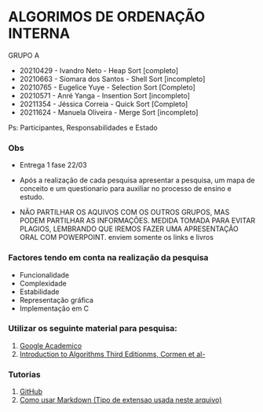 
# ALGORIMOS DE ORDENAÇÃO INTERNA

GRUPO A
- 20210429 - Ivandro Neto       - Heap Sort      [completo]
- 20210663 - Siomara dos Santos - Shell Sort     [incompleto]
- 20210765 - Eugelice Yuye      - Selection Sort [Completo]
- 20210571 - Anré Yanga         - Insention Sort [incompleto]
- 20211354 - Jéssica Correia    - Quick Sort     [Completo]
- 20211624 - Manuela Oliveira   - Merge Sort     [incompleto]

Ps: Participantes, Responsabilidades e Estado

### Obs 

- Entrega 1 fase 22/03

- Após a realização de cada pesquisa apresentar a pesquisa, um mapa de conceito e 
  um questionario para auxiliar no processo de ensino e estudo. 

- NÃO PARTILHAR OS AQUIVOS COM OS OUTROS GRUPOS, MAS PODEM PARTILHAR AS
  INFORMAÇÕES. MEDIDA TOMADA PARA EVITAR PLAGIOS, LEMBRANDO QUE IREMOS
  FAZER UMA APRESENTAÇÃO ORAL COM POWERPOINT. enviem somente os links e livros


### Factores tendo em conta na realização da pesquisa

- Funcionalidade 
- Complexidade
- Estabilidade
- Representação gráfica
- Implementação em C

### Utilizar os seguinte material para pesquisa:

1. [Google Academico](https://scholar.google.com) 
2. [Introduction to Algorithms Third Editionms, Cormen et al- ](https://sd.blackball.lv/library/Introduction_to_Algorithms_Third_Edition_(2009).pdf)


### Tutorias

1. [GitHub](https://www.youtube.com/watch?v=UBAX-13g8OM&t=1529s)
2. [Como usar Markdown (Tipo de extensao usada neste arquivo)](https://code.visualstudio.com/Docs/languages/markdown#_markdown-preview)


